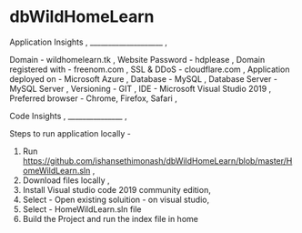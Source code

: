 # dbWildHomeLearn

Application Insights  ,
____________________ ,

Domain - wildhomelearn.tk , 
Website Password - hdplease , 
Domain registered with - freenom.com ,
SSL & DDoS  - cloudflare.com ,
Application deployed on - Microsoft Azure ,
Database - MySQL ,
Database Server - MySQL Server ,
Versioning - GIT ,
IDE - Microsoft Visual Studio 2019 ,
Preferred browser - Chrome, Firefox, Safari ,

Code Insights ,
_______________ , 

Steps to run application locally - 
1. Run https://github.com/ishansethimonash/dbWildHomeLearn/blob/master/HomeWildLearn.sln , 
2. Download files locally , 
3. Install Visual studio code 2019 community edition, 
4. Select -  Open existing soluition - on visual studio,
5. Select - HomeWildLearn.sln file
6. Build the Project and run the index file in home

